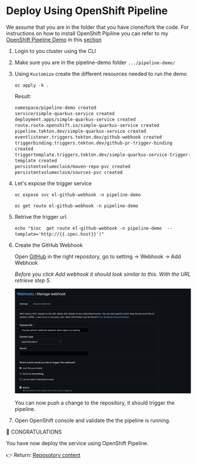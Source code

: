 # Deploy Using OpenShift Pipeline

We assume that you are in the folder that you have clone/fork the code. For instructions on how to install OpenShift Pipiline you can refer to my [OpenShift Pipeline Demo](https://github.com/froberge/ocp-pipeline-demo) in this [section](https://github.com/froberge/ocp-pipeline-demo/blob/main/docs/install-pipeline-operator.md)

1. Login to you cluster using the CLI
1. Make sure you are in the pipeline-demo folder
`.../pipeline-demo/`
1. Using `Kustomize` create the different resources needed to run the demo
    ```
    oc apply -k .
    ```
    Result:
    ```
    namespace/pipeline-demo created
    service/simple-quarkus-service created
    deployment.apps/simple-quarkus-service created
    route.route.openshift.io/simple-quarkus-service created
    pipeline.tekton.dev/simple-quarkus-service created
    eventlistener.triggers.tekton.dev/github-webhook created
    triggerbinding.triggers.tekton.dev/github-pr-trigger-binding created
    triggertemplate.triggers.tekton.dev/simple-quarkus-service-trigger-template created
    persistentvolumeclaim/maven-repo-pvc created
    persistentvolumeclaim/sources-pvc created
    ```
1. Let's expose the trigger service
    ```
    oc expose svc el-github-webhook -n pipeline-demo
    ```
    ```
    oc get route el-github-webhook -n pipeline-demo
    ```
1. Retrive the trigger url.
    ```
    echo "$(oc  get route el-github-webhook -n pipeline-demo  --template='http://{{.spec.host}}')"
    ```
1.  Create the GitHub Webhook

    Open [GitHub](https://github.com/)  in the right repository, go to setting -> Webhook -> Add Webhook

    _Before you click Add webhook it should look similar to this. With the URL retrieve step 5._

    ![Webhook](/docs/images/github-webhook.png)

    You can now push a change to the repository, it should trigger the pipeline.
    
1. Open OpenShift console and validate the the pipeline is running.


:tada: CONGRATULATIONS

You have now deploy the service using OpenShift Pipeline.

:point_right: Return: [Reposotory content](../README.md)